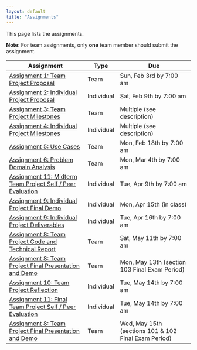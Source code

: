 ```yaml
---
layout: default
title: "Assignments"
---
```


This page lists the assignments.

**Note**: For team assignments, only **one** team member should submit the assignment.

Assignment | Type | Due
---------- | ---- | ---
[Assignment 1: Team Project Proposal](assign01.html) | Team | Sun, Feb 3rd by 7:00 am
[Assignment 2: Individual Project Proposal](assign02.html) | Individual | Sat, Feb 9th by 7:00 am
[Assignment 3: Team Project Milestones](assign03.html) | Team | Multiple (see description)
[Assignment 4: Individual Project Milestones](assign04.html) | Individual | Multiple (see description)
[Assignment 5: Use Cases](assign05.html) | Team | Mon, Feb 18th by 7:00 am
[Assignment 6: Problem Domain Analysis](assign06.html) | Team | Mon, Mar 4th by 7:00 am
[Assignment 11: Midterm Team Project Self / Peer Evaluation](assign11.html) | Individual | Tue, Apr 9th by 7:00 am
[Assignment 9: Individual Project Final Demo](assign09.html) | Individual | Mon, Apr 15th (in class)
[Assignment 9: Individual Project Deliverables](assign09.html) | Individual | Tue, Apr 16th by 7:00 am
[Assignment 8: Team Project Code and Technical Report](assign08.html) | Team | Sat, May 11th by 7:00 am
[Assignment 8: Team Project Final Presentation and Demo](assign08.html) | Team | Mon, May 13th (section 103 Final Exam Period)
[Assignment 10: Team Project Reflection](assign10.html) | Individual | Tue, May 14th by 7:00 am
[Assignment 11: Final Team Project Self / Peer Evaluation](assign11.html) | Individual | Tue, May 14th by 7:00 am
[Assignment 8: Team Project Final Presentation and Demo](assign08.html) | Team | Wed, May 15th (sections 101 & 102 Final Exam Period)

